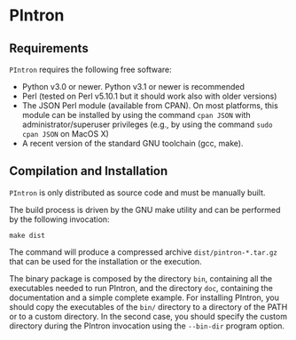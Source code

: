 #  PIntron

## Requirements

`PIntron` requires the following free software:

- Python v3.0 or newer. Python v3.1 or newer is
  recommended
- Perl (tested on Perl v5.10.1 but it should work also with older
  versions)
- The JSON Perl module (available from CPAN). On most platforms, this
  module can be installed by using the command `cpan JSON` with
  administrator/superuser privileges (e.g., by using the command `sudo
  cpan JSON` on MacOS X)
- A recent version of the standard GNU toolchain (gcc, make).

## Compilation and Installation

`PIntron` is only distributed as source code and must be manually built.

The build process is driven by the GNU make utility and can be performed
by the following invocation:

    make dist

The command will produce a compressed archive `dist/pintron-*.tar.gz`
that can be used for the installation or the execution.

The binary package is composed by the directory `bin`, containing all the
executables needed to run PIntron, and the directory `doc`, containing
the documentation and a simple complete example.
For installing PIntron, you should copy the executables of the `bin/`
directory to a directory of the PATH or to a custom directory.
In the second case, you should specify the custom directory during the
PIntron invocation using the `--bin-dir` program option.



